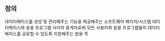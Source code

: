 ## 정의
데이터베이스를 생성 및 관리해주는 기능을 제공해주는 소프트웨어 패키지/시스템
데이터베이스와 응용 프로그램 사이의 중계자로써 모든 사용자와 응용 프로그램들이 데이터베이스를 공유할 수 있도록 지원해주는 범용 목